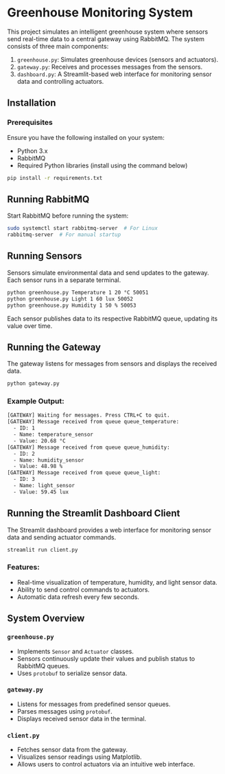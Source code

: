 # Greenhouse Monitoring System

This project simulates an intelligent greenhouse system where sensors send real-time data to a central gateway using RabbitMQ. The system consists of three main components:

1. `greenhouse.py`: Simulates greenhouse devices (sensors and actuators).
2. `gateway.py`: Receives and processes messages from the sensors.
3. `dashboard.py`: A Streamlit-based web interface for monitoring sensor data and controlling actuators.

## Installation

### Prerequisites
Ensure you have the following installed on your system:
- Python 3.x
- RabbitMQ
- Required Python libraries (install using the command below)

```sh
pip install -r requirements.txt
```

## Running RabbitMQ

Start RabbitMQ before running the system:

```sh
sudo systemctl start rabbitmq-server  # For Linux
rabbitmq-server  # For manual startup
```

## Running Sensors

Sensors simulate environmental data and send updates to the gateway. Each sensor runs in a separate terminal.

```sh
python greenhouse.py Temperature 1 20 °C 50051
python greenhouse.py Light 1 60 lux 50052
python greenhouse.py Humidity 1 50 % 50053
```

Each sensor publishes data to its respective RabbitMQ queue, updating its value over time.

## Running the Gateway

The gateway listens for messages from sensors and displays the received data.

```sh
python gateway.py
```

### Example Output:

```sh
[GATEWAY] Waiting for messages. Press CTRL+C to quit.
[GATEWAY] Message received from queue queue_temperature:
  - ID: 1
  - Name: temperature_sensor
  - Value: 20.68 °C
[GATEWAY] Message received from queue queue_humidity:
  - ID: 2
  - Name: humidity_sensor
  - Value: 48.98 %
[GATEWAY] Message received from queue queue_light:
  - ID: 3
  - Name: light_sensor
  - Value: 59.45 lux
```

## Running the Streamlit Dashboard Client

The Streamlit dashboard provides a web interface for monitoring sensor data and sending actuator commands.

```sh
streamlit run client.py
```

### Features:
- Real-time visualization of temperature, humidity, and light sensor data.
- Ability to send control commands to actuators.
- Automatic data refresh every few seconds.

## System Overview

### `greenhouse.py`
- Implements `Sensor` and `Actuator` classes.
- Sensors continuously update their values and publish status to RabbitMQ queues.
- Uses `protobuf` to serialize sensor data.

### `gateway.py`
- Listens for messages from predefined sensor queues.
- Parses messages using `protobuf`.
- Displays received sensor data in the terminal.

### `client.py`
- Fetches sensor data from the gateway.
- Visualizes sensor readings using Matplotlib.
- Allows users to control actuators via an intuitive web interface.

